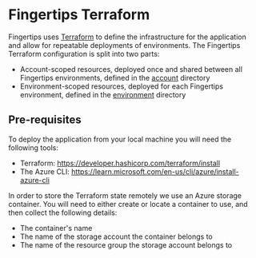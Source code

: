 # Fingertips Terraform

Fingertips uses [Terraform](https://developer.hashicorp.com/terraform) to define the infrastructure for the application and allow for repeatable deployments of environments. The Fingertips Terraform configuration is split into two parts:

- Account-scoped resources, deployed once and shared between all Fingertips environments, defined in the [account](account) directory
- Environment-scoped resources, deployed for each Fingertips environment, defined in the [environment](environment) directory

## Pre-requisites

To deploy the application from your local machine you will need the following tools:

- Terraform: <https://developer.hashicorp.com/terraform/install>
- The Azure CLI: <https://learn.microsoft.com/en-us/cli/azure/install-azure-cli>

In order to store the Terraform state remotely we use an Azure storage container. You will need to either create or locate a container to use, and then collect the following details:

- The container's name
- The name of the storage account the container belongs to
- The name of the resource group the storage account belongs to
